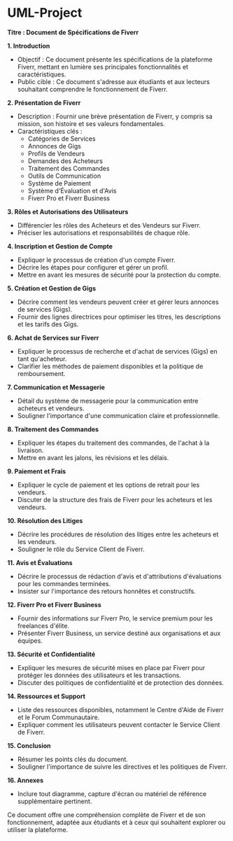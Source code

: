# UML-Project

**Titre : Document de Spécifications de Fiverr**

**1. Introduction**

   - Objectif : Ce document présente les spécifications de la plateforme Fiverr, mettant en lumière ses principales fonctionnalités et caractéristiques.
   - Public cible : Ce document s'adresse aux étudiants et aux lecteurs souhaitant comprendre le fonctionnement de Fiverr.

**2. Présentation de Fiverr**

   - Description : Fournir une brève présentation de Fiverr, y compris sa mission, son histoire et ses valeurs fondamentales.
   - Caractéristiques clés :
     - Catégories de Services
     - Annonces de Gigs
     - Profils de Vendeurs
     - Demandes des Acheteurs
     - Traitement des Commandes
     - Outils de Communication
     - Système de Paiement
     - Système d'Évaluation et d'Avis
     - Fiverr Pro et Fiverr Business

**3. Rôles et Autorisations des Utilisateurs**

   - Différencier les rôles des Acheteurs et des Vendeurs sur Fiverr.
   - Préciser les autorisations et responsabilités de chaque rôle.

**4. Inscription et Gestion de Compte**

   - Expliquer le processus de création d'un compte Fiverr.
   - Décrire les étapes pour configurer et gérer un profil.
   - Mettre en avant les mesures de sécurité pour la protection du compte.

**5. Création et Gestion de Gigs**

   - Décrire comment les vendeurs peuvent créer et gérer leurs annonces de services (Gigs).
   - Fournir des lignes directrices pour optimiser les titres, les descriptions et les tarifs des Gigs.

**6. Achat de Services sur Fiverr**

   - Expliquer le processus de recherche et d'achat de services (Gigs) en tant qu'acheteur.
   - Clarifier les méthodes de paiement disponibles et la politique de remboursement.

**7. Communication et Messagerie**

   - Détail du système de messagerie pour la communication entre acheteurs et vendeurs.
   - Souligner l'importance d'une communication claire et professionnelle.

**8. Traitement des Commandes**

   - Expliquer les étapes du traitement des commandes, de l'achat à la livraison.
   - Mettre en avant les jalons, les révisions et les délais.

**9. Paiement et Frais**

   - Expliquer le cycle de paiement et les options de retrait pour les vendeurs.
   - Discuter de la structure des frais de Fiverr pour les acheteurs et les vendeurs.

**10. Résolution des Litiges**

   - Décrire les procédures de résolution des litiges entre les acheteurs et les vendeurs.
   - Souligner le rôle du Service Client de Fiverr.

**11. Avis et Évaluations**

   - Décrire le processus de rédaction d'avis et d'attributions d'évaluations pour les commandes terminées.
   - Insister sur l'importance des retours honnêtes et constructifs.

**12. Fiverr Pro et Fiverr Business**

   - Fournir des informations sur Fiverr Pro, le service premium pour les freelances d'élite.
   - Présenter Fiverr Business, un service destiné aux organisations et aux équipes.

**13. Sécurité et Confidentialité**

   - Expliquer les mesures de sécurité mises en place par Fiverr pour protéger les données des utilisateurs et les transactions.
   - Discuter des politiques de confidentialité et de protection des données.

**14. Ressources et Support**

   - Liste des ressources disponibles, notamment le Centre d'Aide de Fiverr et le Forum Communautaire.
   - Expliquer comment les utilisateurs peuvent contacter le Service Client de Fiverr.

**15. Conclusion**

   - Résumer les points clés du document.
   - Souligner l'importance de suivre les directives et les politiques de Fiverr.

**16. Annexes**

   - Inclure tout diagramme, capture d'écran ou matériel de référence supplémentaire pertinent.

Ce document offre une compréhension complète de Fiverr et de son fonctionnement, adaptée aux étudiants et à ceux qui souhaitent explorer ou utiliser la plateforme.
